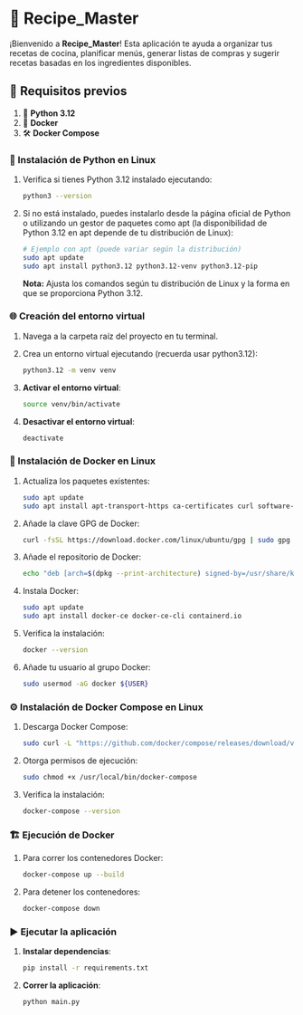 # 🍲 Recipe_Master

¡Bienvenido a **Recipe_Master**! Esta aplicación te ayuda a organizar tus recetas de cocina, planificar menús, generar listas de compras y sugerir recetas basadas en los ingredientes disponibles.

## 🚀 Requisitos previos

1. 🐍 **Python 3.12**
2. 🐳 **Docker**
3. 🛠️ **Docker Compose**

### 🐍 Instalación de Python en Linux

1. Verifica si tienes Python 3.12 instalado ejecutando:

    ```bash
    python3 --version
    ```

2. Si no está instalado, puedes instalarlo desde la página oficial de Python o utilizando un gestor de paquetes como apt (la disponibilidad de Python 3.12 en apt depende de tu distribución de Linux):

    ```bash
    # Ejemplo con apt (puede variar según la distribución)
    sudo apt update
    sudo apt install python3.12 python3.12-venv python3.12-pip
    ```

    **Nota:** Ajusta los comandos según tu distribución de Linux y la forma en que se proporciona Python 3.12.

### 🌐 Creación del entorno virtual

1. Navega a la carpeta raíz del proyecto en tu terminal.
2. Crea un entorno virtual ejecutando (recuerda usar python3.12):

    ```bash
    python3.12 -m venv venv
    ```

3. **Activar el entorno virtual**:

    ```bash
    source venv/bin/activate
    ```

4. **Desactivar el entorno virtual**:

    ```bash
    deactivate
    ```

### 🐳 Instalación de Docker en Linux

1. Actualiza los paquetes existentes:

    ```bash
    sudo apt update
    sudo apt install apt-transport-https ca-certificates curl software-properties-common
    ```

2. Añade la clave GPG de Docker:

    ```bash
    curl -fsSL https://download.docker.com/linux/ubuntu/gpg | sudo gpg --dearmor -o /usr/share/keyrings/docker-archive-keyring.gpg
    ```

3. Añade el repositorio de Docker:

    ```bash
    echo "deb [arch=$(dpkg --print-architecture) signed-by=/usr/share/keyrings/docker-archive-keyring.gpg] https://download.docker.com/linux/ubuntu $(lsb_release -cs) stable" | sudo tee /etc/apt/sources.list.d/docker.list > /dev/null
    ```

4. Instala Docker:

    ```bash
    sudo apt update
    sudo apt install docker-ce docker-ce-cli containerd.io
    ```

5. Verifica la instalación:

    ```bash
    docker --version
    ```

6. Añade tu usuario al grupo Docker:

    ```bash
    sudo usermod -aG docker ${USER}
    ```

### ⚙️ Instalación de Docker Compose en Linux

1. Descarga Docker Compose:

    ```bash
    sudo curl -L "https://github.com/docker/compose/releases/download/v2.20.2/docker-compose-$(uname -s)-$(uname -m)" -o /usr/local/bin/docker-compose
    ```

2. Otorga permisos de ejecución:

    ```bash
    sudo chmod +x /usr/local/bin/docker-compose
    ```

3. Verifica la instalación:

    ```bash
    docker-compose --version
    ```

### 🏗️ Ejecución de Docker

1. Para correr los contenedores Docker:

    ```bash
    docker-compose up --build
    ```

2. Para detener los contenedores:

    ```bash
    docker-compose down
    ```

### ▶️ Ejecutar la aplicación

1. **Instalar dependencias**:

    ```bash
    pip install -r requirements.txt
    ```

2. **Correr la aplicación**:

    ```bash
    python main.py
    ```
